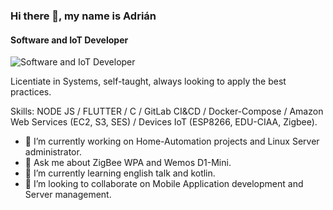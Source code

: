 ### Hi there 👋, my name is Adrián
#### Software and IoT Developer
![Software and IoT Developer](https://www.techarcis.com/wp-content/uploads/2017/03/inner_banner0a-1.jpg)

Licentiate in Systems, self-taught, always looking to apply the best practices.

Skills: NODE JS / FLUTTER / C / GitLab CI&CD / Docker-Compose / Amazon Web Services (EC2, S3, SES) / Devices IoT (ESP8266, EDU-CIAA, Zigbee).

- 🔭 I’m currently working on Home-Automation projects and Linux Server administrator.
- 💬 Ask me about ZigBee WPA and Wemos D1-Mini.
- 🌱 I’m currently learning english talk and kotlin.
- 👯 I’m looking to collaborate on Mobile Application development and Server management.


<!--
**Adrian-Perez-IoT/Adrian-Perez-IoT** is a ✨ _special_ ✨ repository because its `README.md` (this file) appears on your GitHub profile.

Here are some ideas to get you started:

- 🔭 I’m currently working on ...
- 🌱 I’m currently learning ...
- 👯 I’m looking to collaborate on ...
- 🤔 I’m looking for help with ...
- 💬 Ask me about ...
- 📫 How to reach me: ...
- 😄 Pronouns: ...
- ⚡ Fun fact: ...
-->
